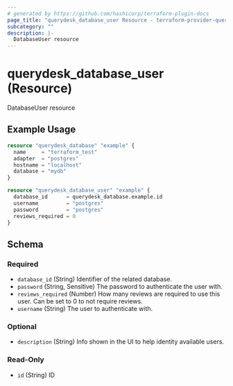 ```yaml
---
# generated by https://github.com/hashicorp/terraform-plugin-docs
page_title: "querydesk_database_user Resource - terraform-provider-querydesk"
subcategory: ""
description: |-
  DatabaseUser resource
---
```


# querydesk_database_user (Resource)

DatabaseUser resource

## Example Usage

```terraform
resource "querydesk_database" "example" {
  name     = "terraform_test"
  adapter  = "postgres"
  hostname = "localhost"
  database = "mydb"
}

resource "querydesk_database_user" "example" {
  database_id      = querydesk_database.example.id
  username         = "postgres"
  password         = "postgres"
  reviews_required = 0
}
```

<!-- schema generated by tfplugindocs -->
## Schema

### Required

- `database_id` (String) Identifier of the related database.
- `password` (String, Sensitive) The password to authenticate the user with.
- `reviews_required` (Number) How many reviews are required to use this user. Can be set to 0 to not require reviews.
- `username` (String) The user to authenticate with.

### Optional

- `description` (String) Info shown in the UI to help identity available users.

### Read-Only

- `id` (String) ID

